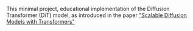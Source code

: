 This minimal project, educational implementation of the Diffusion Transformer (DiT) model, as introduced in the paper ["Scalable Diffusion Models with Transformers"](https://arxiv.org/abs/2212.09748) 